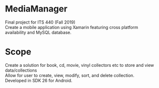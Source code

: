 # MediaManager
Final project for ITS 440 (Fall 2019)<br />
Create a mobile application using Xamarin featuring cross platform availability and MySQL database. <br />

# Scope
Create a solution for book, cd, movie, vinyl collectors etc to store and view data/collections<br />
Allow for user to create, view, modify, sort, and delete collection.<br />
Developed in SDK 26 for Android.
